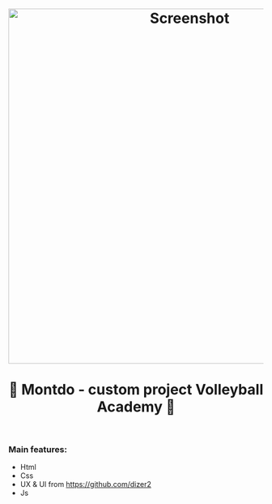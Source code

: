 <h1 align = "center">
    <a href="https://chrsitmas-tree-client-p1mr.vercel.app/"><img width="700" alt="Screenshot" src="https://lh3.googleusercontent.com/dEd0RTBVpUSYy0VbG7tt_CdGSv_qO0AgUOSISa-b2EdjJ74zOkkzd1WoQd4mbVkgPJlB3ioBVb9c_yq8Np-F6GBwHQwunNW0F76OTMY"></a>
    <br>
    <br>
    🏐 Montdo - custom project Volleyball Academy 🏐
    <br>
    <br>
</h1>

<h3>Main features:</h3>

 - Html
 - Css
 - UX & UI from https://github.com/dizer2
 - Js

